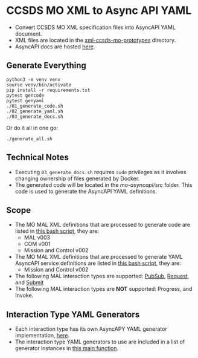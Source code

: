 # CCSDS MO XML to Async API YAML
- Convert CCSDS MO XML specification files into AsyncAPI YAML document.
- XML files are located in the [xml-ccsds-mo-prototypes](/xml-ccsds-mo-prototypes/) directory.
- AsyncAPI docs are hosted [here](https://tanagraspace.github.io/ccsds-mo-to-asyncapi/).

## Generate Everything
```shell
python3 -m venv venv
source venv/bin/activate
pip install -r requirements.txt
pytest gencode
pytest genyaml
./01_generate_code.sh
./02_generate_yaml.sh
./03_generate_docs.sh
```

Or do it all in one go:
```shell
./generate_all.sh
```

## Technical Notes
- Executing `03_generate_docs.sh` requires `sudo` privileges as it involves changing ownership of files generated by Docker.
- The generated code will be located in the _mo-asyncapi/src_ folder. This code is used to generate the AsyncAPI YAML definitions.

## Scope
- The MO MAL XML definitions that are processed to generate code are listed in [this bash script](/01_generate_code.sh), they are:
  - MAL v003
  - COM v001
  - Mission and Control v002
- The MO MAL XML definitions that are processed to generate YAML AsyncAPI service definitions are listed in [this bash script](/02_generate_yaml.sh), they are:
  - Mission and Control v002
- The following MAL interaction types are supported: [PubSub](/genyaml/src/generators/yaml_generator_pubsub.py), [Request](/genyaml/src/generators/yaml_generator_request.py), and [Submit](/genyaml/src/generators/yaml_generator_submit.py)
- The following MAL interaction types are **NOT** supported: Progress, and Invoke.

## Interaction Type YAML Generators
- Each interaction type has its own AsyncAPY YAML generator implementation, [here](/genyaml/src/generators/).
- The interaction type YAML generators to use are included in a list of generator instances in [this main function](/genyaml/src/generate_yaml.py).